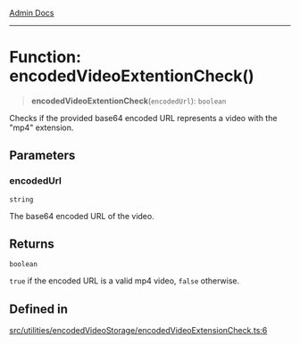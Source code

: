 [Admin Docs](/)

***

# Function: encodedVideoExtentionCheck()

> **encodedVideoExtentionCheck**(`encodedUrl`): `boolean`

Checks if the provided base64 encoded URL represents a video with the "mp4" extension.

## Parameters

### encodedUrl

`string`

The base64 encoded URL of the video.

## Returns

`boolean`

`true` if the encoded URL is a valid mp4 video, `false` otherwise.

## Defined in

[src/utilities/encodedVideoStorage/encodedVideoExtensionCheck.ts:6](https://github.com/Suyash878/talawa-api/blob/cfd688207611ba245c99edd8dbaccb2cdbf6a043/src/utilities/encodedVideoStorage/encodedVideoExtensionCheck.ts#L6)
